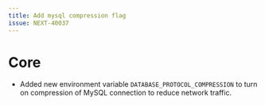 ```yaml
---
title: Add mysql compression flag
issue: NEXT-40037
---
```


# Core

* Added new environment variable `DATABASE_PROTOCOL_COMPRESSION` to turn on compression of MySQL connection to reduce network traffic.
